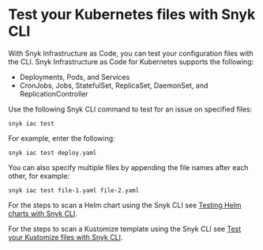 # Test your Kubernetes files with Snyk CLI

With Snyk Infrastructure as Code, you can test your configuration files with the CLI. Snyk Infrastructure as Code for Kubernetes supports the following:

* Deployments, Pods, and Services
* CronJobs, Jobs, StatefulSet, ReplicaSet, DaemonSet, and ReplicationController

Use the following Snyk CLI command to test for an issue on specified files:

```
snyk iac test
```

For example, enter the following:

```
snyk iac test deploy.yaml
```

You can also specify multiple files by appending the file names after each other, for example:

```
snyk iac test file-1.yaml file-2.yaml
```

For the steps to scan a Helm chart using the Snyk CLI see [Testing Helm charts with Snyk CLI](../test-your-helm-charts-with-our-cli-tool.md).

For the steps to scan a Kustomize template using the Snyk CLI see [Test your Kustomize files with Snyk CLI](../test-your-kustomize-files-with-our-cli-tool.md).
